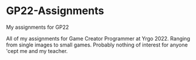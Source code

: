 # GP22-Assignments
My assignments for GP22

All of my assignments for Game Creator Programmer at Yrgo 2022. Ranging from single images to small games. Probably nothing of interest for anyone 'cept me and my teacher. 
